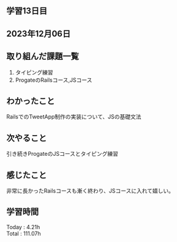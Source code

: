 ## 学習13日目
## 2023年12月06日
## 取り組んだ課題一覧
1. タイピング練習
1. ProgateのRailsコース,JSコース
## わかったこと
RailsでのTweetApp制作の実装について、JSの基礎文法
## 次やること
引き続きProgateのJSコースとタイピング練習
## 感じたこと
非常に長かったRailsコースも漸く終わり、JSコースに入れて嬉しい。
## 学習時間
 Today : 4.21h  
 Total : 111.07h
